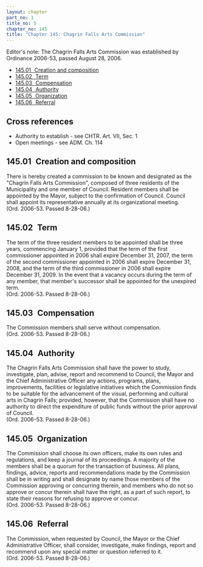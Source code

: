 ```yaml
---
layout: chapter
part_no: 1
title_no: 5
chapter_no: 145
title: "Chapter 145: Chagrin Falls Arts Commission"
---
```


Editor's note: The Chagrin Falls Arts Commission was established by Ordinance
2006-53, passed August 28, 2006.

* [145.01   Creation and composition](#14501-creation-and-composition)
* [145.02   Term](#14502-term)
* [145.03   Compensation](#14503-compensation)
* [145.04   Authority](#14504-authority)
* [145.05   Organization](#14505-organization)
* [145.06   Referral](#14506-referral)

## Cross references

* Authority to establish - see CHTR. Art. VII, Sec. 1
* Open meetings - see ADM. Ch. 114

## 145.01   Creation and composition

There is hereby created a commission to be known and designated as the "Chagrin
Falls Arts Commission", composed of three residents of the Municipality and one
member of Council. Resident members shall be appointed by the Mayor, subject to
the confirmation of Council. Council shall appoint its representative annually
at its organizational meeting.  
(Ord. 2006-53. Passed 8-28-06.)

## 145.02   Term

The term of the three resident members to be appointed shall be three years,
commencing January 1, provided that the term of the first commissioner appointed
in 2006 shall expire December 31, 2007, the term of the second commissioner
appointed in 2006 shall expire December 31, 2008, and the term of the third
commissioner in 2006 shall expire December 31, 2009. In the event that a vacancy
occurs during the term of any member, that member's successor shall be appointed
for the unexpired term.  
(Ord. 2006-53. Passed 8-28-06.)

## 145.03   Compensation

The Commission members shall serve without compensation.  
(Ord. 2006-53. Passed 8-28-06.)

## 145.04   Authority

The Chagrin Falls Arts Commission shall have the power to study, investigate,
plan, advise, report and recommend to Council, the Mayor and the Chief
Administrative Officer any actions, programs, plans, improvements, facilities or
legislative initiatives which the Commission finds to be suitable for the
advancement of the visual, performing and cultural arts in Chagrin Falls;
provided, however, that the Commission shall have no authority to direct the
expenditure of public funds without the prior approval of Council.  
(Ord. 2006-53. Passed 8-28-06.)

## 145.05   Organization

The Commission shall choose its own officers, make its own rules and
regulations, and keep a journal of its proceedings. A majority of the members
shall be a quorum for the transaction of business. All plans, findings, advice,
reports and recommendations made by the Commission shall be in writing and shall
designate by name those members of the Commission approving or concurring
therein, and members who do not so approve or concur therein shall have the
right, as a part of such report, to state their reasons for refusing to approve
or concur.  
(Ord. 2006-53. Passed 8-28-06.)

## 145.06   Referral

The Commission, when requested by Council, the Mayor or the Chief Administrative
Officer, shall consider, investigate, make findings, report and recommend upon
any special matter or question referred to it.  
(Ord. 2006-53. Passed 8-28-06.)
